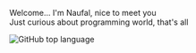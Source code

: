 Welcome... I'm Naufal, nice to meet you <br>
Just curious about programming world, that's all

![GitHub top language](https://img.shields.io/github/languages/top/Lovrenski/next-blog?color=yellow)
